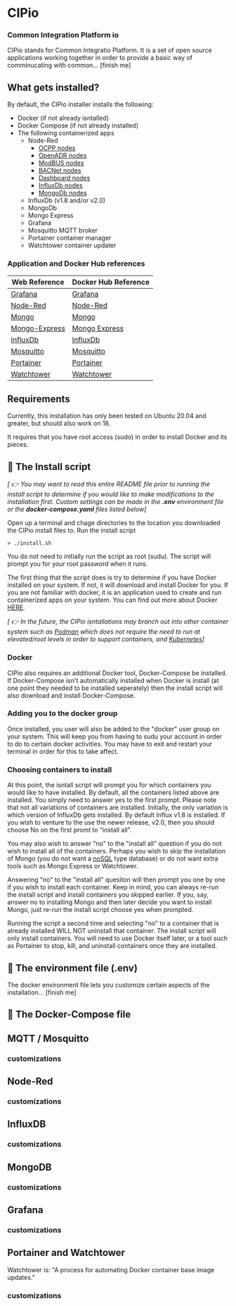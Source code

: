 # CIPio

### Common Integration Platform io

CIPio stands for Common Integratio Platform. It is a set of open source applications working together in order to provide a basic way of comminucating with common... [finish me]

## What gets installed?

By default, the CIPio installer installs the following:

- Docker (if not already isntalled)
- Docker Compose (if not already installed)
- The following containerized apps
  - Node-Red
    - [OCPP nodes](https://www.npmjs.com/package/node-red-contrib-ocpp)
    - [OpenADR nodes](https://www.npmjs.com/package/@anl-ioc/node-red-contrib-oadr-ven)
    - [ModBUS nodes](https://www.npmjs.com/package/node-red-contrib-modbustcp)
    - [BACNet nodes](https://www.npmjs.com/package/node-red-contrib-bacnet)
    - [Dashboard nodes](https://www.npmjs.com/package/node-red-dashboard)
    - [InfluxDb nodes](https://www.npmjs.com/package/node-red-contrib-influxdb)
    - [MongoDb nodes](https://www.npmjs.com/package/node-red-node-mongodb)
  - InfluxDb (v1.8 and/or v2.0)
  - MongoDb
  - Mongo Express
  - Grafana
  - Mosquitto MQTT broker
  - Portainer container manager
  - Watchtower container updater

### Application and Docker Hub references

Web Reference | Docker Hub Reference
------------ | --------------------
[Grafana](https://grafana.com) | [Grafana](https://hub.docker.com/r/grafana/grafana)
[Node-Red](https://nodered.org) | [Node-Red](https://hub.docker.com/r/nodered/node-red)
[Mongo](https://mongodb.com) | [Mongo](https://hub.docker.com/_/mongo)
[Mongo-Express](https://github.com/mongo-express/mongo-express) | [Mongo Express](https://hub.docker.com/_/mongo-express)
[InfluxDb](https://www.influxdata.com) | [InfluxDb](https://hub.docker.com/_/influxdb)
[Mosquitto](https://mosquitto.org/) | [Mosquitto](https://hub.docker.com/_/eclipse-mosquitto)
[Portainer](https://www.portainer.io) | [Portainer](https://hub.docker.com/r/portainer/portainer-ce)
[Watchtower](https://containrrr.github.io/watchtower) | [Watchtower](https://hub.docker.com/r/containrrr/watchtower)

## Requirements

Currently, this installation has only been tested on Ubuntu 20.04 and greater, but should also work on 18.

It requires that you have root access (sudo) in order to install Docker and its pieces.

## :scroll: The Install script

*[ :point_right: You may want to read this entire README file prior to running the install script to determine if you would like to make modifications to the installation first. Custom settings can be made in the **.env** environment file or the **docker-compose.yaml** files listed below]*


Open up a terminal and chage directories to the location you downloaded the CIPio install files to. Run the install script

```
> ./install.sh
```

You do not need to initially run the script as root (sudu). The script will prompt you for your root password when it runs.

The first thing that the script does is try to determine if you have Docker installed on your system. If not, it will download and install Docker for you. If you are not familiar with docker, it is an application used to create and run containerized apps on your system. You can find out more about Docker [HERE](https://www.docker.com).

*[ :point_right: In the future, the CIPio isntallations may branch out into other container system such as [Podman](https://podman.io) which does not require the need to run at elevated/root levels in order to support containers, and [Kubernetes](https://kubernetes.io)]*

### Docker
CIPio also requires an additional Docker tool, Docker-Compose be installed. If Docker-Compose isn't automatically installed when Docker is install (at one point they needed to be installed seperately) then the install script will also download and install Docker-Compose.

### Adding you to the docker group

Once installed, you user will also be added to the "docker" user group on your system. This will keep you from having to sudu your account in order to do to certain docker activities. You may have to exit and restart your terminal in order for this to take affect.

### Choosing containers to install

At this point, the isntall script will prompt you for which containers you would like to have installed. By default, all the containers listed above are installed. You simply need to answer yes to the first prompt. Please note that not all variations of containers are installed. Initially, the only variation is which version of InfluxDb gets installed. By default Influx v1.8 is installed. If you wish to venture to the use the newer release, v2.0, then you should choose No on the first promt to "install all".

You may also wish to answer "no" to the "install all" question if you do not wish to install all of the containers. Perhaps you wish to skip the installation of Mongo (you do not want a [noSQL](http://en.wikipedia.org/wiki/NoSQL) type database) or do not want extra tools such as Mongo Express or Watchtower.

Answering "no" to the "install all" quesiton will then prompt you one by one if you wish to install each container. Keep in mind, you can always re-run the install script and install containers you skipped earlier. If you, say, answer no to installing Mongo and then later decide you want to install Mongo, just re-run the install script choose yes when prompted.

Running the script a second time and selecting "no" to a container that is already installed WILL NOT uninstall that container. The install script will only install containers. You will need to use Docker itself later, or a tool such as Portainer to stop, kill, and uninstall containers once they are installed.

## :scroll: The environment file (.env)
The docker environment file lets you customize certain aspects of the installation... [finish me]

## :scroll: The Docker-Compose file

## MQTT / Mosquitto
### customizations

## Node-Red
### customizations

## InfluxDB
### customizations

## MongoDB
### customizations

## Grafana
### customizations

## Portainer and Watchtower

Watchtower is: "A process for automating Docker container base image updates."
### customizations